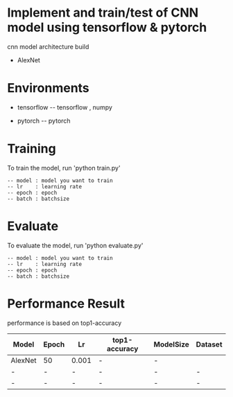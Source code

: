 # Implement and train/test of CNN model using tensorflow & pytorch
cnn model architecture build
- AlexNet

# Environments
- tensorflow
-- tensorflow , numpy

- pytorch
-- pytorch

# Training

To train the model, run 'python train.py'
```
-- model : model you want to train
-- lr    : learning rate
-- epoch : epoch
-- batch : batchsize
```

# Evaluate

To evaluate the model, run 'python evaluate.py'
```
-- model : model you want to train
-- lr    : learning rate
-- epoch : epoch
-- batch : batchsize
```

# Performance Result
performance is based on top1-accuracy

Model|Epoch|Lr|top1-accuracy|ModelSize|Dataset|
---|---|---|---|---|---|
AlexNet|50|0.001|-|-|
-|-|-|-|-|-|
-|-|-|-|-|-|
